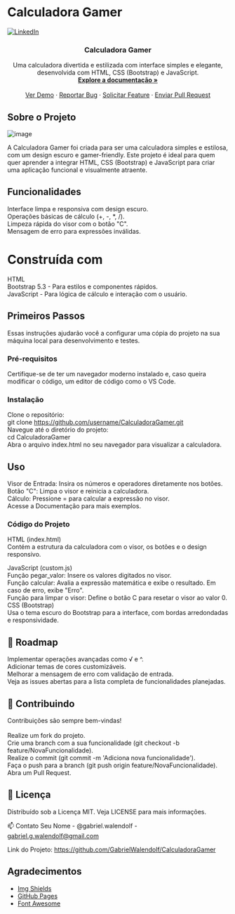# Calculadora Gamer
[![LinkedIn][linkedin-shield]](https://www.linkedin.com/in/gabriel-gon%C3%A7alves-walendolf-90aa93298/)

<!-- PROJECT LOGO --> <p align="center"> <h3 align="center">Calculadora Gamer</h3> <p align="center"> Uma calculadora divertida e estilizada com interface simples e elegante, desenvolvida com HTML, CSS (Bootstrap) e JavaScript. <br /> <a href="https://github.com/username/CalculadoraGamer"><strong>Explore a documentação »</strong></a> <br /> <br /> <a href="https://github.com/username/CalculadoraGamer">Ver Demo</a> · <a href="https://github.com/username/CalculadoraGamer/issues">Reportar Bug</a> · <a href="https://github.com/username/CalculadoraGamer/issues">Solicitar Feature</a> · <a href="https://github.com/username/CalculadoraGamer/pulls">Enviar Pull Request</a> </p> </p>
## Sobre o Projeto
![image](https://github.com/user-attachments/assets/cbcc4ee8-512f-4e05-bd00-ee198c94b9d9)


A Calculadora Gamer foi criada para ser uma calculadora simples e estilosa, com um design escuro e gamer-friendly. Este projeto é ideal para quem quer aprender a integrar HTML, CSS (Bootstrap) e JavaScript para criar uma aplicação funcional e visualmente atraente.

## Funcionalidades<br/>
Interface limpa e responsiva com design escuro.<br/>
Operações básicas de cálculo (+, -, *, /).<br/>
Limpeza rápida do visor com o botão "C".<br/>
Mensagem de erro para expressões inválidas.<br/>
# Construída com
HTML<br/>
Bootstrap 5.3 - Para estilos e componentes rápidos.<br/>
JavaScript - Para lógica de cálculo e interação com o usuário.<br/>
<!-- GETTING STARTED -->
## Primeiros Passos
Essas instruções ajudarão você a configurar uma cópia do projeto na sua máquina local para desenvolvimento e testes.

### Pré-requisitos
Certifique-se de ter um navegador moderno instalado e, caso queira modificar o código, um editor de código como o VS Code.

### Instalação
Clone o repositório:<br/>
git clone https://github.com/username/CalculadoraGamer.git<br/>
Navegue até o diretório do projeto:<br/>
cd CalculadoraGamer<br/>
Abra o arquivo index.html no seu navegador para visualizar a calculadora.<br/>
<!-- USAGE EXAMPLES -->
## Uso
Visor de Entrada: Insira os números e operadores diretamente nos botões.<br/>
Botão "C": Limpa o visor e reinicia a calculadora.<br/>
Cálculo: Pressione = para calcular a expressão no visor.<br/>
Acesse a Documentação para mais exemplos.<br/>

<!-- CÓDIGO DO PROJETO -->
### Código do Projeto
HTML (index.html)<br/>
Contém a estrutura da calculadora com o visor, os botões e o design responsivo.<br/>

JavaScript (custom.js)<br/>
Função pegar_valor: Insere os valores digitados no visor.<br/>
Função calcular: Avalia a expressão matemática e exibe o resultado. Em caso de erro, exibe "Erro".<br/>
Função para limpar o visor: Define o botão C para resetar o visor ao valor 0.<br/>
CSS (Bootstrap)<br/>
Usa o tema escuro do Bootstrap para a interface, com bordas arredondadas e responsividade.<br/>

<!-- ROADMAP -->
## 🚧 Roadmap
 Implementar operações avançadas como √ e ^.<br/>
 Adicionar temas de cores customizáveis.<br/>
 Melhorar a mensagem de erro com validação de entrada.<br/>
Veja as issues abertas para a lista completa de funcionalidades planejadas.<br/>

<!-- CONTRIBUTING -->
## 🤝 Contribuindo
Contribuições são sempre bem-vindas!<br/>
<br/>
Realize um fork do projeto.<br/>
Crie uma branch com a sua funcionalidade (git checkout -b feature/NovaFuncionalidade).<br/>
Realize o commit (git commit -m 'Adiciona nova funcionalidade').<br/>
Faça o push para a branch (git push origin feature/NovaFuncionalidade).<br/>
Abra um Pull Request.<br/>
<!-- LICENSE -->
## 📝 Licença
Distribuído sob a Licença MIT. Veja LICENSE para mais informações.

<!-- CONTACT -->
📫 Contato
Seu Nome - @gabriel.walendolf - gabriel.g.walendolf@gmail.com

Link do Projeto: https://github.com/GabrielWalendolf/CalculadoraGamer

<!-- ACKNOWLEDGEMENTS -->
## Agradecimentos
* [Img Shields](https://shields.io)
* [GitHub Pages](https://pages.github.com)
* [Font Awesome](https://fontawesome.com)





<!-- MARKDOWN LINKS & IMAGES -->
<!-- https://www.markdownguide.org/basic-syntax/#reference-style-links -->
[forks-shield]: https://img.shields.io/github/forks/roshanlam/ReadMeTemplate?style=for-the-badge
[forks-url]: https://github.com/roshanlam/ReadMeTemplate/network/members
[stars-shield]: https://img.shields.io/github/stars/roshanlam/ReadMeTemplate?style=for-the-badge
[stars-url]: https://github.com/roshanlam/ReadMeTemplate/stargazers
[issues-shield]: https://img.shields.io/github/issues/roshanlam/ReadMeTemplate?style=for-the-badge
[issues-url]: https://github.com/roshanlam/ReadMeTemplate/issues
[linkedin-shield]: https://img.shields.io/badge/-LinkedIn-black.svg?style=flat-square&logo=linkedin&colorB=555
[linkedin-url]: https://linkedin.com/in/roshan-lamichhane
